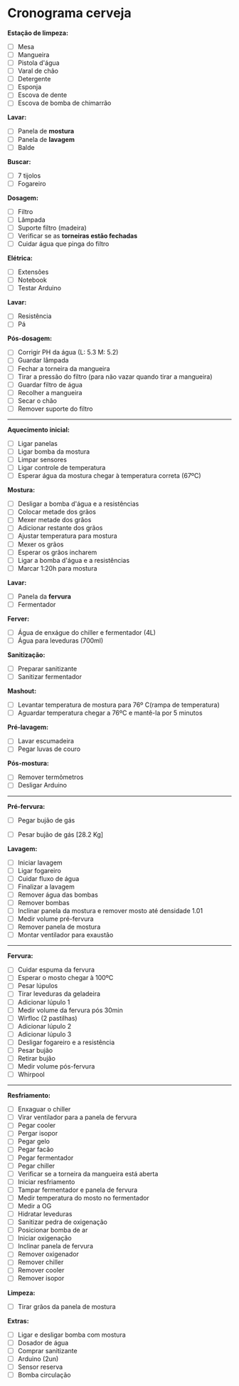 # Cronograma cerveja

**Estação de limpeza:**
- [ ] Mesa
- [ ] Mangueira
- [ ] Pistola d'água
- [ ] Varal de chão
- [ ] Detergente
- [ ] Esponja
- [ ] Escova de dente
- [ ] Escova de bomba de chimarrão

**Lavar:**
- [ ] Panela de **mostura**
- [ ] Panela de **lavagem**
- [ ] Balde

**Buscar:**
- [ ] 7 tijolos
- [ ] Fogareiro

**Dosagem:**
- [ ] Filtro
- [ ] Lâmpada
- [ ] Suporte filtro (madeira)
- [ ] Verificar se as **torneiras estão fechadas**
- [ ] Cuidar água que pinga do filtro

**Elétrica:**
- [ ] Extensões
- [ ] Notebook
- [ ] Testar Arduino

**Lavar:**
- [ ] Resistência
- [ ] Pá

**Pós-dosagem:**
- [ ] Corrigir PH da água (L: 5.3 M: 5.2)
- [ ] Guardar lâmpada
- [ ] Fechar a torneira da mangueira
- [ ] Tirar a pressão do filtro (para não vazar quando tirar a mangueira)
- [ ] Guardar filtro de água
- [ ] Recolher a mangueira
- [ ] Secar o chão
- [ ] Remover suporte do filtro

---

**Aquecimento inicial:**
- [ ] Ligar panelas
- [ ] Ligar bomba da mostura
- [ ] Limpar sensores
- [ ] Ligar controle de temperatura
- [ ] Esperar água da mostura chegar à temperatura correta (67ºC)

**Mostura:**
- [ ] Desligar a bomba d'água e a resistências
- [ ] Colocar metade dos grãos
- [ ] Mexer metade dos grãos
- [ ] Adicionar restante dos grãos
- [ ] Ajustar temperatura para mostura
- [ ] Mexer os grãos 
- [ ] Esperar os grãos incharem
- [ ] Ligar a bomba d'água e a resistências
- [ ] Marcar 1:20h para mostura

**Lavar:**
- [ ] Panela da **fervura**
- [ ] Fermentador
 
 **Ferver:**
 - [ ] Água de enxágue do chiller e fermentador (4L) 
 - [ ] Água para leveduras (700ml)
 
 **Sanitização:**
 - [ ] Preparar sanitizante
 - [ ] Sanitizar fermentador

**Mashout:**
- [ ] Levantar temperatura de mostura para 76º C(rampa de temperatura)
- [ ] Aguardar temperatura chegar a 76ºC e mantê-la por 5 minutos

**Pré-lavagem:**
- [ ] Lavar escumadeira
- [ ] Pegar luvas de couro

**Pós-mostura:**
- [ ] Remover termômetros
- [ ] Desligar Arduino

---

**Pré-fervura:**
- [ ] Pegar bujão de gás
- [ ] Pesar bujão de gás [28.2 Kg]


**Lavagem:**
- [ ] Iniciar lavagem
- [ ]  Ligar fogareiro
- [ ] Cuidar fluxo de água
- [ ] Finalizar a lavagem
- [ ] Remover água das bombas
- [ ] Remover bombas
- [ ] Inclinar panela da mostura e remover mosto até densidade 1.01 
- [ ] Medir volume pré-fervura
- [ ] Remover panela de mostura
- [ ] Montar ventilador para exaustão
---

**Fervura:**

- [ ] Cuidar espuma da fervura
- [ ] Esperar o mosto chegar à 100ºC
- [ ] Pesar lúpulos
- [ ] Tirar leveduras da geladeira
- [ ] Adicionar lúpulo 1
- [ ] Medir volume da fervura pós 30min
- [ ] Wirfloc (2 pastilhas)
- [ ] Adicionar lúpulo 2
- [ ] Adicionar lúpulo 3
- [ ] Desligar fogareiro e a resistência
- [ ] Pesar bujão
- [ ] Retirar bujão
- [ ] Medir volume pós-fervura
- [ ] Whirpool

---

**Resfriamento:**
- [ ] Enxaguar o chiller
- [ ] Virar ventilador para a panela de fervura
- [ ] Pegar cooler
- [ ] Pergar isopor
- [ ] Pegar gelo
- [ ] Pegar facão
- [ ] Pegar fermentador
- [ ] Pegar chiller
- [ ] Verificar se a torneira da mangueira está aberta
- [ ] Iniciar resfriamento
- [ ] Tampar fermentador e panela de fervura
- [ ] Medir temperatura do mosto no fermentador
- [ ] Medir a OG
- [ ] Hidratar leveduras
- [ ] Sanitizar pedra de oxigenação
- [ ] Posicionar bomba de ar
- [ ] Iniciar oxigenação
- [ ] Inclinar panela de fervura
- [ ] Remover oxigenador
- [ ] Remover chiller
- [ ] Remover cooler
- [ ] Remover isopor

**Limpeza:**
- [ ] Tirar grãos da panela de mostura



**Extras:**
- [ ] Ligar e desligar bomba com mostura
- [ ] Dosador de água
- [ ] Comprar sanitizante
- [ ] Arduino (2un)
- [ ] Sensor reserva
- [ ] Bomba circulação